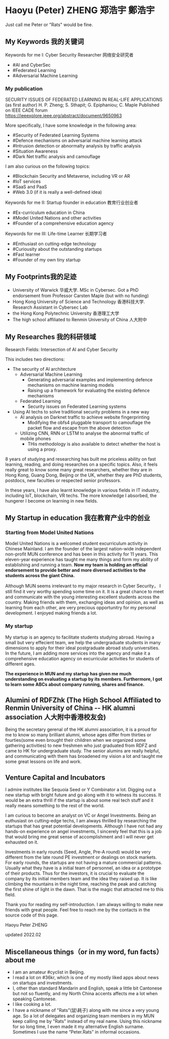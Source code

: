 # Haoyu (Peter) ZHENG 郑浩宇 鄭浩宇

Just call me Peter or "Rats" would be fine. 

## My Keywords 我的关键词

Keywords for me I: Cyber Security Researcher 网络安全研究者
- \#AI and CyberSec
- \#Federated Learning
- \#Adversarial Machine Learning

### My publication

SECURITY ISSUES OF FEDERATED LEARNING IN REAL-LIFE APPLICATIONS (as first author)
H. P. Zheng; S. Sthapit; G. Epiphaniou; C. Maple
Published on IEEE CADE forum
https://ieeexplore.ieee.org/abstract/document/9650963

More specifically, I have some knowledge in the following area:
- \#Security of Federated Learning Systems
- \#Defence mechanisms on adversarial machine learning attack
- \#Intrusion detection or abnormalty analysis by traffic analysis
- \#Situation Awareness
- \#Dark Net traffic analysis and camouflage

I am also curious on the following topics:

- \#Blockchain Security and Metaverse, including VR or AR
- \#IoT services
- \#SaaS and PaaS
- \#Web 3.0 (if it is really a well-defined idea)

Keywords for me II: Startup founder in education 教育行业创业者

- \#Ex-curriculum education in China
- \#Model United Nations and other activities
- \#Founder of a comprehensive education agency

Keywords for me III: Life-time Learner 长期学习者
- \#Enthusiast on cutting-edge technology
- \#Curiousity about the outstanding startups
- \#Fast learner
- \#Founder of my own tiny startup


## My Footprints我的足迹

- University of Warwick 华威大学. MSc in Cybersec. Got a PhD endorsement from Professor Carsten Maple (but with no funding)
- Hong Kong University of Science and Technology 香港科技大学. Research Assistant in Cybersec Lab
- the Hong Kong Polytechnic University 香港理工大学
- The high school affiliated to Renmin University of China 人大附中


## My Researches 我的科研领域

Research Fields: Intersection of AI and Cyber Security

This includes two directions:
- The security of AI architecture
  - Adversarial Machine Learning
    - Generating adversarial examples and implementing defence mechanisms on machine learning models
    - Raising up a framework for evaluating the existing defence mechanisms
  - Federated Learning
    - Security issues on Federated Learning systems
- Using AI techs to solve traditional security problems in a new way
  - AI analysis on Darknet traffic to achieve website fingerprinting
    - Modifying the obfs4 pluggable transport to camouflage the packet flow and escape from the above detection
  - Utilizing CNN, RNN or LSTM to analyse the abnormal traffic of mobile phones
    - THis methodology is also available to detect whether the host is using a proxy.


8 years of studying and researching has built me priceless ability on fast learning, reading, and doing researches on a specific topics. Also, it feels really great to know some many great researchers, whether they are in Hong Kong, Guang Dong, Beijing or the UK, whether they are PhD students, postdocs, new faculties or respected senior professors. 

In these years, I have also learnt knowledge in various fields in IT industry, including IoT, blockchain, VR techs. The more knowledge I absorbed, the hungerer I become on learning in new fields. 

## My Startup in education 我在教育产业中的创业

### Starting from Model United Nations

Model United Nations is a welcomed student excurriculum activity in Chinese Mainland. I am the founder of the largest nation-wide independent non-profit MUN conference and has been in this activity for 11 years. This eleven-year experience has taught me many things and form my ability of establishing and running a team. **Now my team is holding an official endorsement to provide better and more diversed activities to the students across the giant China.**

Although MUN seems irrelevant to my major research in Cyber Security， I still find it very worthy spending some time on it. It is a great chance to meet and communicate with the young interesting excellent students across the country. Making friends with them, exchanging ideas and opinion, as well as learning from each other, are very precious opportunitry for my personal development. I enjoyed making friends a lot.

### My startup

My startup is an agency to facilitate students studying abroad. Having a small but very effecient team, we help the undergraduate students in many dimensions to apply for their ideal postgraduate abroad study universities. In the future, I am adding more services into the agency and make it a comprehensive education agency on excurricular activities for students of different ages.

**The experience in MUN and my startup has given me much understanding on evaluating a startup by its members. Furthermore, I got to learn some ABCs about company running, shares and finance.**


## Alumini of RDFZhk (The High School Affiliated to Renmin University of China -- HK alumni association 人大附中香港校友会) 
Being the secretary gerenal of the HK alumni association, it is a proud for me to know so many brilliant alumni, whose ages differ from thirties or fourties(some even brought their children when we organized some gathering activities) to new freshmen who just graduated from RDFZ and came to HK for undergraduate study. The senior alumins are really helpful, and communicating with them has broadened my vision a lot and taught me some great lessons on life and work.

## Venture Capital and Incubators

I admire institutes like Sequoia Seed or Y Combinator a lot. Digging out a new startup with bright future and go along with it to witness its success. It would be an extra thrill if the startup is about some real tech stuff and it really means something to the rest of the world. 

I am curious to become an analyst on VC or Angel Investments. Being an euthusiast on cutting-edge techs, I am always thrilled by researching the startups that has great potential developments. Although I have not had any hands-on experience on angel investments, I sincerely feel that this is a job that would bring me great sense of accomplishment and I will never get exhausted on it.

Investments in early rounds (Seed, Angle, Pre-A round) would be very different from the late round PE investment or dealings on stock markets. For early rounds, the startups are not having a mature commercial patterns. Usually what they have is a initial team of personnel, an idea or a prototype of their products. Thus for the investors, it is crucial to evaluate the company by its initial members team and the idea they raised up. It is like climbing the mountains in the night time, reaching the peak and catching the first shine of light in the dawn. That is the magic that attracted me to this field.  

Thank you for reading my self-introduction. I am always willing to make new friends with great people. Feel free to reach me by the contacts in the source code of this page.

Haoyu Peter ZHENG

updated 2022.02

## Miscellaneous things（or in my word, fun facts） about me

- I am an amateur \#cyclist in Beijing.
- I read a lot on \#36kr, which is one of my mostly liked apps about news on startups and investments.
- I, other than standard Mandarin and English, speak a little bit Cantonese but not so fluently, and my North China accents affects me a lot when speaking Cantonese. 
- I like cooking a lot.
- I have a nickname of "Rats"(鼠\耗子) along with me since a very young age. So a lot of delegates and organizing team members in my MUN keep calling me by "Rats" instead of my real name. Using this nickname for so long time, I even made it my alternative English surname. Sometimes I use the name “Peter.Rats” in informal occasions. 






<div style='display: none'>

Email me at peter.rats[at]gmail.com. 
  
Markdown is a lightweight and easy-to-use syntax for styling your writing. It includes conventions for

```markdown
Syntax highlighted code block

# Header 1
## Header 2
### Header 3

- Bulleted
- List

1. Numbered
2. List

**Bold** and _Italic_ and `Code` text

[Link](url) and ![Image](src)
```

For more details see [GitHub Flavored Markdown](https://guides.github.com/features/mastering-markdown/).

### Jekyll Themes

Your Pages site will use the layout and styles from the Jekyll theme you have selected in your [repository settings](https://github.com/PeterRats/PeterRats.github.io/settings/pages). The name of this theme is saved in the Jekyll `_config.yml` configuration file.

### Support or Contact

Having trouble with Pages? Check out our [documentation](https://docs.github.com/categories/github-pages-basics/) or [contact support](https://support.github.com/contact) and we’ll help you sort it out.
  
</div>
